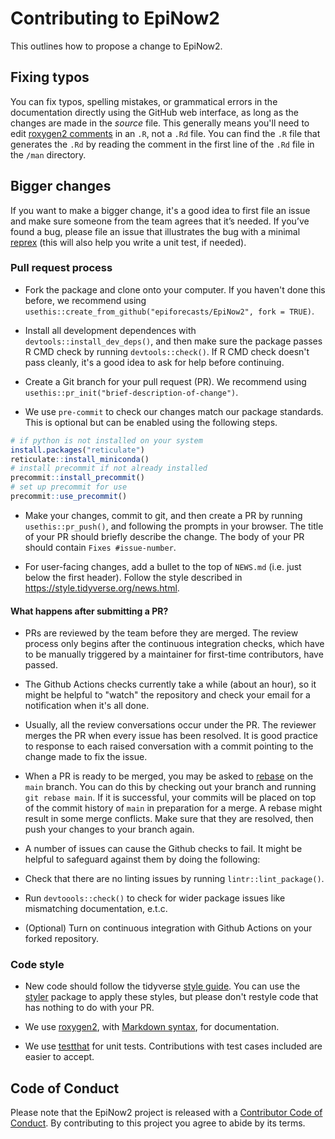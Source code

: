 # Contributing to EpiNow2

This outlines how to propose a change to EpiNow2. 

## Fixing typos

You can fix typos, spelling mistakes, or grammatical errors in the documentation directly using the GitHub web interface, as long as the changes are made in the _source_ file. 
This generally means you'll need to edit [roxygen2 comments](https://roxygen2.r-lib.org/articles/roxygen2.html) in an `.R`, not a `.Rd` file. 
You can find the `.R` file that generates the `.Rd` by reading the comment in the first line of the `.Rd` file in the `/man` directory.

## Bigger changes

If you want to make a bigger change, it's a good idea to first file an issue and make sure someone from the team agrees that it’s needed. 
If you’ve found a bug, please file an issue that illustrates the bug with a minimal 
[reprex](https://www.tidyverse.org/help/#reprex) (this will also help you write a unit test, if needed).

### Pull request process

*   Fork the package and clone onto your computer. If you haven't done this before, we recommend using `usethis::create_from_github("epiforecasts/EpiNow2", fork = TRUE)`.

*   Install all development dependences with `devtools::install_dev_deps()`, and then make sure the package passes R CMD check by running `devtools::check()`. 
    If R CMD check doesn't pass cleanly, it's a good idea to ask for help before continuing. 
*   Create a Git branch for your pull request (PR). We recommend using `usethis::pr_init("brief-description-of-change")`.

* We use `pre-commit` to check our changes match our package standards. This is optional but can be enabled using the following steps.

```r
# if python is not installed on your system
install.packages("reticulate")
reticulate::install_miniconda()
# install precommit if not already installed
precommit::install_precommit()
# set up precommit for use
precommit::use_precommit()
```

*   Make your changes, commit to git, and then create a PR by running `usethis::pr_push()`, and following the prompts in your browser.
    The title of your PR should briefly describe the change.
    The body of your PR should contain `Fixes #issue-number`.

*  For user-facing changes, add a bullet to the top of `NEWS.md` (i.e. just below the first header). Follow the style described in <https://style.tidyverse.org/news.html>.

#### What happens after submitting a PR?

*   PRs are reviewed by the team before they are merged. The review process only begins after the continuous integration checks, which have to be manually triggered by a maintainer for first-time contributors, have passed.
*   The Github Actions checks currently take a while (about an hour), so it might be helpful to "watch" the repository and check your email for a notification when it's all done.

*   Usually, all the review conversations occur under the PR. The reviewer merges the PR when every issue has been resolved. It is good practice to response to each raised conversation with a commit pointing to the change made to fix the issue.

*   When a PR is ready to be merged, you may be asked to [rebase](https://www.atlassian.com/git/tutorials/merging-vs-rebasing) on the `main` branch. You can do this by checking out your branch and running `git rebase main`. If it is successful, your commits will be placed on top of the commit history of `main` in preparation for a merge. A rebase might result in some merge conflicts. Make sure that they are resolved, then push your changes to your branch again.

*   A number of issues can cause the Github checks to fail. It might be helpful to safeguard against them by doing the following:
  *   Check that there are no linting issues by running `lintr::lint_package()`.
  *   Run `devtoools::check()` to check for wider package issues like mismatching documentation, e.t.c.
  *   (Optional) Turn on continuous integration with Github Actions on your forked repository.
### Code style

*   New code should follow the tidyverse [style guide](https://style.tidyverse.org). 
    You can use the [styler](https://CRAN.R-project.org/package=styler) package to apply these styles, but please don't restyle code that has nothing to do with your PR.  

*  We use [roxygen2](https://cran.r-project.org/package=roxygen2), with [Markdown syntax](https://cran.r-project.org/web/packages/roxygen2/vignettes/rd-formatting.html), for documentation.  

*  We use [testthat](https://cran.r-project.org/package=testthat) for unit tests. 
   Contributions with test cases included are easier to accept.  

## Code of Conduct

Please note that the EpiNow2 project is released with a
[Contributor Code of Conduct](CODE_OF_CONDUCT.md). By contributing to this
project you agree to abide by its terms.
